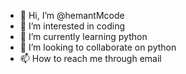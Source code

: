 - 👋 Hi, I’m @hemantMcode
- 👀 I’m interested in coding
- 🌱 I’m currently learning python
- 💞️ I’m looking to collaborate on python 
- 📫 How to reach me through email

<!---
hemantMcode/hemantMcode is a ✨ special ✨ repository because its `README.md` (this file) appears on your GitHub profile.
You can click the Preview link to take a look at your changes.
--->
